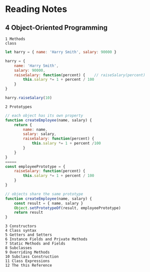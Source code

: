 # Reading Notes

## 4 Object-Oriented Programming  
    1 Methods
    class
```js
let harry = { name: 'Harry Smith', salary: 90000 }

harry = {
    name: 'Harry Smith',
    salary: 90000,
    raiseSalary: function(percent) {    // raiseSalary(percent)
        this.salary *= 1 + percent / 100
    }
}

harry.raiseSalary(10)
```
    2 Prototypes
```js
// each object has its own property
function createEmployee(name, salary) {
    return {
        name: name,
        salary: salary,
        raiseSalary: function(percent) {
            this.salary *= 1 + percent /100
        }
    }
}
=====
const employeePrototype = {
    raiseSalary: function(percent) {
        this.salary *= 1 + percent / 100
    }
}

// objects share the same prototype
function createEmployee(name, salary) {
    const result = { name, salary }
    Object.setPrototypeOf(result, employeePrototype)
    return result
}
```    
    3 Constructors
    4 Class syntax
    5 Getters and Setters
    6 Instance Fields and Private Methods
    7 Static Methods and Fields
    8 Subclasses
    9 Overriding Methods
    10 Subclass Construction
    11 Class Expressions
    12 The this Reference
